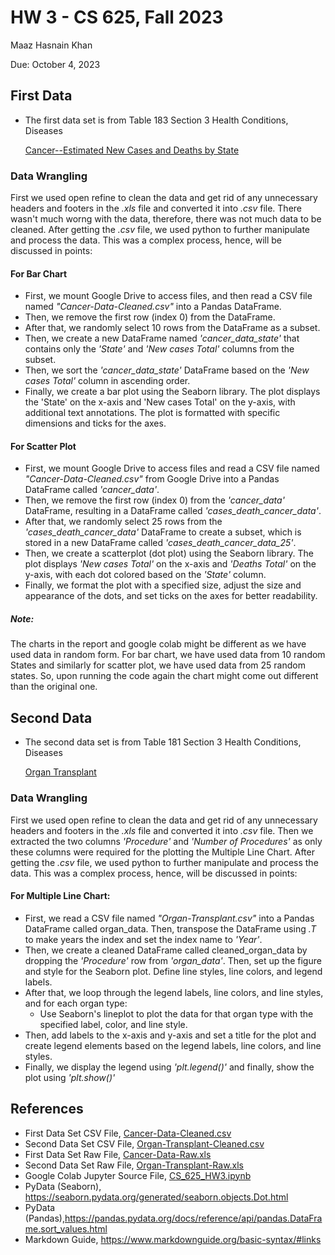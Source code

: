 # HW 3 - CS 625, Fall 2023

Maaz Hasnain Khan 

Due: October 4, 2023

##  First Data

- The first data set is from Table 183 Section 3 Health Conditions, Diseases

    [Cancer--Estimated New Cases and Deaths by State](https://www2.census.gov/library/publications/2011/compendia/statab/131ed/tables/12s0183.xls)

### Data Wrangling

First we used open refine to clean the data and get rid of any unnecessary headers and footers in the *.xls* file and converted it into *.csv* file. There wasn't much worng with the data, therefore, there was not much data to be cleaned. After getting the *.csv* file, we used python to further manipulate and process the data. This was a complex process, hence, will be discussed in points:

#### For Bar Chart
* First, we mount Google Drive to access files, and then read a CSV file named *"Cancer-Data-Cleaned.csv"* into a Pandas DataFrame.
* Then, we remove the first row (index 0) from the DataFrame.
* After that, we randomly select 10 rows from the DataFrame as a subset.
* Then, we create a new DataFrame named *'cancer_data_state'* that contains only the *'State'* and *'New cases Total'* columns from the subset.
* Then, we sort the *'cancer_data_state'* DataFrame based on the *'New cases Total'* column in ascending order.
* Finally, we create a bar plot using the Seaborn library. The plot displays the 'State' on the x-axis and 'New cases Total' on the y-axis, with additional text annotations. The plot is formatted with specific dimensions and ticks for the axes.

#### For Scatter Plot
* First, we mount Google Drive to access files and read a CSV file named *"Cancer-Data-Cleaned.csv"* from Google Drive into a Pandas DataFrame called *'cancer_data'*.
* Then, we remove the first row (index 0) from the *'cancer_data'* DataFrame, resulting in a DataFrame called *'cases_death_cancer_data'*.
* After that, we randomly select 25 rows from the *'cases_death_cancer_data'* DataFrame to create a subset, which is stored in a new DataFrame called *'cases_death_cancer_data_25'*.
* Then, we create a scatterplot (dot plot) using the Seaborn library. The plot displays *'New cases Total'* on the x-axis and *'Deaths Total'* on the y-axis, with each dot colored based on the *'State'* column.
* Finally, we format the plot with a specified size, adjust the size and appearance of the dots, and set ticks on the axes for better readability.

##### Note:
The charts in the report and google colab might be different as we have used data in random form. For bar chart, we have used data from 10 random States and similarly for scatter plot, we have used data from 25 random states. So, upon running the code again the chart might come out different than the original one.

##  Second Data
- The second data set is from Table 181 Section 3 Health Conditions, Diseases

    [Organ Transplant](https://www2.census.gov/library/publications/2011/compendia/statab/131ed/tables/12s0181.xls)

### Data Wrangling

First we used open refine to clean the data and get rid of any unnecessary headers and footers in the *.xls* file and converted it into *.csv* file. Then we extracted the two columns *'Procedure'* and *'Number of Procedures'* as only these columns were required for the plotting the Multiple Line Chart. After getting the *.csv* file, we used python to further manipulate and process the data. This was a complex process, hence, will be discussed in points:

#### For Multiple Line Chart:

* First, we read a CSV file named *"Organ-Transplant.csv"* into a Pandas DataFrame called organ_data. Then, transpose the DataFrame using *.T* to make years the index and set the index name to *'Year'*.
* Then, we create a cleaned DataFrame called cleaned_organ_data by dropping the *'Procedure'* row from *'organ_data'*. Then, set up the figure and style for the Seaborn plot. Define line styles, line colors, and legend labels.
* After that, we loop through the legend labels, line colors, and line styles, and for each organ type:
    + Use Seaborn's lineplot to plot the data for that organ type with the specified label, color, and line style.
* Then, add labels to the x-axis and y-axis and set a title for the plot and create legend elements based on the legend labels, line colors, and line styles.
* Finally, we display the legend using *'plt.legend()'* and finally, show the plot using *'plt.show()'*

## References

* First Data Set CSV File, [Cancer-Data-Cleaned.csv](Cancer-Data-Cleaned.csv)
* Second Data Set CSV File, [Organ-Transplant-Cleaned.csv](Organ-Transplant-Cleaned.csv)
* First Data Set Raw File, [Cancer-Data-Raw.xls](Cancer-Data-Raw.xls)
* Second Data Set Raw File, [Organ-Transplant-Raw.xls](Organ-Transplant-Data-Raw.xls)
* Google Colab Jupyter Source File, [CS_625_HW3.ipynb](CS_625_HW3.ipynb) 
* PyData (Seaborn), <https://seaborn.pydata.org/generated/seaborn.objects.Dot.html>
* PyData (Pandas),<https://pandas.pydata.org/docs/reference/api/pandas.DataFrame.sort_values.html>
* Markdown Guide, <https://www.markdownguide.org/basic-syntax/#links>